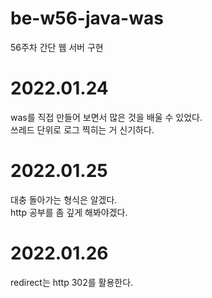 # be-w56-java-was
56주차 간단 웹 서버 구현

# 2022.01.24
was를 직접 만들어 보면서 많은 것을 배울 수 있었다.  
쓰레드 단위로 로그 찍히는 거 신기하다.  

# 2022.01.25
대충 돌아가는 형식은 알겠다.  
http 공부를 좀 깊게 해봐야겠다.  

# 2022.01.26
redirect는 http 302를 활용한다.
